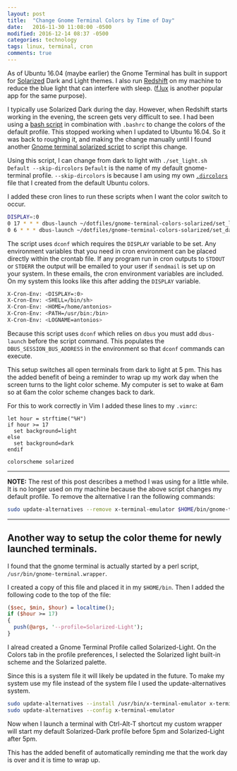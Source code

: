 ```yaml
---
layout: post
title:  "Change Gnome Terminal Colors by Time of Day"
date:   2016-11-30 11:08:00 -0500
modified: 2016-12-14 08:37 -0500
categories: technology
tags: linux, terminal, cron
comments: true
---
```


As of Ubuntu 16.04 (maybe earlier) the Gnome Terminal has built in support for [Solarized][1] Dark and Light themes.  I also run [Redshift][2] on my machine to reduce the blue light that can interfere with sleep. ([f.lux][3] is another popular app for the same purpose).

I typically use Solarized Dark during the day.  However, when Redshift starts working in the evening, the screen gets very difficult to see.  I had been using a [bash script][4] in combination with ``.bashrc`` to change the colors of the default profile.  This stopped working when I updated to Ubuntu 16.04.  So it was back to roughing it, and making the change manually until I found another [Gnome terminal solarized script][7] to script this change.  

Using this script, I can change from dark to light with `./set_light.sh Default --skip-dircolors`  `Default` is the name of my default gnome-terminal profile. `--skip-dircolors` is because I am using my own [`.dircolors`][6] file that I created from the default Ubuntu colors.  

I added these cron lines to run these scripts when I want the color switch to occur.

```bash
DISPLAY=:0
0 17 * * * dbus-launch ~/dotfiles/gnome-terminal-colors-solarized/set_light.sh Default --skip-dircolors
0 6 * * * dbus-launch ~/dotfiles/gnome-terminal-colors-solarized/set_dark.sh Default --skip-dircolors
```

The script uses `dconf` which requires the `DISPLAY` variable to be set.  Any environment variables that you need in cron environment can be placed directly within the crontab file.  If any program run in cron outputs to `STDOUT` or `STDERR` the output will be emailed to your user if `sendmail` is set up on your system.  In these emails, the cron environment variables are included.  On my system this looks like this after adding the `DISPLAY` variable.

```bash
X-Cron-Env: <DISPLAY=:0>
X-Cron-Env: <SHELL=/bin/sh>
X-Cron-Env: <HOME=/home/antonios>
X-Cron-Env: <PATH=/usr/bin:/bin>
X-Cron-Env: <LOGNAME=antonios>
```

Because this script uses `dconf` which relies on `dbus` you must add `dbus-launch` before the script command.  This populates the `DBUS_SESSION_BUS_ADDRESS` in the environment so that `dconf` commands can execute.

This setup switches all open terminals from dark to light at 5 pm.  This has the added benefit of being a reminder to wrap up my work day when the screen turns to the light color scheme.   My computer is set to wake at 6am so at 6am the color scheme changes back to dark.

For this to work correctly in Vim I added these lines to my `.vimrc`:

```vim
let hour = strftime("%H")
if hour >= 17
  set background=light
else
  set background=dark
endif

colorscheme solarized
```
___

**NOTE:** The rest of this post describes a method I was using for a little while.  It is no longer used on my machine because the above script changes my default profile.  To remove the alternative I ran the following commands:

```bash
sudo update-alternatives --remove x-terminal-emulator $HOME/bin/gnome-terminal-wrapper
```

___

## Another way to setup the color theme for newly launched terminals. 

I found that the gnome terminal is actually started by a perl script, ``/usr/bin/gnome-terminal.wrapper``.

I created a copy of this file and placed it in my ``$HOME/bin``.  Then I added the following code to the top of the file:

~~~perl
($sec, $min, $hour) = localtime();
if ($hour >= 17)
{
  push(@args, '--profile=Solarized-Light');
}
~~~

I alread created a Gnome Terminal Profile called Solarized-Light. On the Colors tab in the profile preferences, I selected the Solarized light built-in scheme and the Solarized palette.

Since this is a system file it will likely be updated in the future.  To make my system use my file instead of the system file I used the update-alternatives system.

~~~bash
sudo update-alternatives --install /usr/bin/x-terminal-emulator x-terminal-emulator $HOME/bin/gnome-terminal.wrapper 10
sudo update-alternatives --config x-terminal-emulator
~~~

Now when I launch a terminal with Ctrl-Alt-T shortcut my custom wrapper will start my default Solarized-Dark profile before 5pm and Solarized-Light after 5pm.

This has the added benefit of automatically reminding me that the work day is over and it is time to wrap up.  

[1]: http://ethanschoonover.com/solarized
[2]: http://jonls.dk/redshift/
[3]: https://justgetflux.com/
[4]: https://gist.github.com/codeforkjeff/1397104#file-solarize-sh
[5]: https://github.com/seebi/dircolors-solarized
[6]: https://github.com/AntoniosHadji/dotfiles/blob/master/dircolors
[7]: https://github.com/Anthony25/gnome-terminal-colors-solarized

